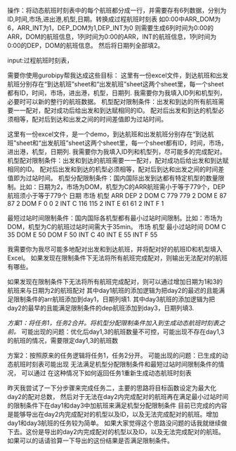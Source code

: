操作：将动态航班时刻表中的每个航班都分成一行，并需要存有6列数据，分别为ID,时间,市场,进出港,机型,日期。转换成过程航班时刻表
如0:00中ARR_DOM为6，ARR_INT为1，DEP_DOM为1,DEP_INT为0
则需要生成6列时间为0:00的ARR，DOM的航班信息，1列时间为0:00的ARR，INT的航班信息，1列时间为0:00的DEP，DOM的航班信息。
然后将日期列全部填2。

input:过程航班时刻表，

需要你使用gurobipy帮我达成这些目标：
这里有一份excel文件，到达航班和出发航班分别存在“到达航班”sheet和“出发航班”sheet这两个sheet里，每一个sheet都有ID，时间，市场，进出港，机型，日期列.
我需要你为我填入ID列和机型列，必要时可以新的整行的航班数据。
机型配对限制条件：出发和到达的所有航班需要一一配对，配对成功后给出发和到达赋相同的ID。
配对后出发和到达的机型必须相等，配对后到达和出发之间的时间差值即为过站时间。

这里有一份excel文件，是一个demo，到达航班和出发航班分别存在“到达航班”sheet和“出发航班”sheet这两个sheet里，每一个sheet都有ID，时间，市场，进出港，机型，日期列.
我需要你为我填入ID列和机型列，尽可能多的完成配对。
机型配对限制条件：出发和到达的航班需要一一配对，配对成功后给出发和到达赋相同的ID。
配对后出发和到达的机型必须相等，配对后到达和出发之间的时间差值即为过站时间。
机型分配限制条件：国内国际出发到达都有特定机型的数量限制。比如：日期为2，市场为DOM，机型为C的ARR航班需小于等于779个，DEP航班须小于等于779个
日期 市场 机型 ARR DEP
2 DOM C 779 779
2 DOM E 87 87
2 DOM F 0 0
2 INT C 116 115
2 INT E 61 61
2 INT F 1

最短过站时间限制条件：国内国际各机型都有最小过站时间限制。比如：市场为DOM，机型为C的航班过站时间需大于35min。
市场 机型 最小过站时间
DOM C 35
DOM E 50
DOM F 50
INT C 40
INT E 55
INT F 55

我需要你为我尽可能多地配对出发和到达航班，并将配对好的航班ID和机型填入Excel。
如果发现在限制条件下无法将所有航班完成配对，则输出无法配对的航班有哪些。

如果发现在限制条件下无法将所有航班完成配对，则可以通过增加日期为1和3的航班来与日期为2的航班配对
其中day1航班的添加逻辑为把day2的最迟的且能满足限制条件的arr航班添加到day1，日期列填1.
其中day3航班的添加逻辑为把day2的最早的且能满足限制条件的dep航班添加到day3，日期列填3.

_方案1：将任务1，任务2合并。将机型分配限制条件加入到生成动态航班时刻表之前。_
可能出现的问题：优化后day1,3的航班数量不可控，可能出现不存在day1,3的航班的情况，需要限定day1,3的航班数

方案2：按照原来的任务逻辑将任务1，任务2分开。
可能出现的问题：已生成的动态航班时刻表可能出现
无法满足机型分配限制条件和最短过站时间限制条件的情况，
可以通过
在这种情况下如何返回任务1重新生成动态航班时刻表

昨天我尝试了一下分步骤来完成任务二，主要的思路将目标函数设定为最大化day2的配对总数，
然后对于无法在day2内完成配对的航班再在满足最小过站时间的限制条件下在day1和day3中加航班来满足机型分配限制条件
目前已完成的内容是能够导出在day2内完成配对的机型以及ID，以及无法完成配对的航班。增加day1和day3航班的任务较为简单。
如果大家觉得这个思路没问题的话我就继续做下去。这份是导出的day2内完成配对的机型以及ID，以及无法完成配对的航班。
如果可以的话请验算一下导出的这份结果是否满足限制条件。